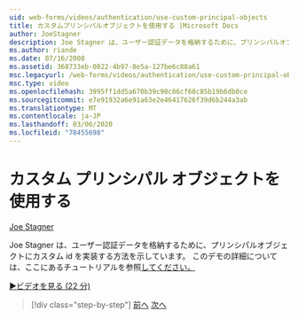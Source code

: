 ```yaml
---
uid: web-forms/videos/authentication/use-custom-principal-objects
title: カスタムプリンシパルオブジェクトを使用する |Microsoft Docs
author: JoeStagner
description: Joe Stagner は、ユーザー認証データを格納するために、プリンシパルオブジェクトにカスタム id を実装する方法を示しています。 このデモの詳細については,...
ms.author: riande
ms.date: 07/16/2008
ms.assetid: 368733eb-0822-4b97-8e5a-127be6c88a61
msc.legacyurl: /web-forms/videos/authentication/use-custom-principal-objects
msc.type: video
ms.openlocfilehash: 3995ff1dd5a670b39c90c86cf68c85b19b6db0ce
ms.sourcegitcommit: e7e91932a6e91a63e2e46417626f39d6b244a3ab
ms.translationtype: MT
ms.contentlocale: ja-JP
ms.lasthandoff: 03/06/2020
ms.locfileid: "78455698"
---
```

# <a name="use-custom-principal-objects"></a>カスタム プリンシパル オブジェクトを使用する

[Joe Stagner](https://github.com/JoeStagner)

Joe Stagner は、ユーザー認証データを格納するために、プリンシパルオブジェクトにカスタム id を実装する方法を示しています。 このデモの詳細については、ここにあるチュートリアルを参照[してください。](../../overview/older-versions-security/introduction/forms-authentication-configuration-and-advanced-topics-vb.md)

[&#9654;ビデオを見る (22 分)](https://channel9.msdn.com/Blogs/ASP-NET-Site-Videos/use-custom-principal-objects)

> [!div class="step-by-step"]
> [前へ](add-custom-data-to-the-authentication-method.md)
> [次へ](understanding-aspnet-memberships.md)
